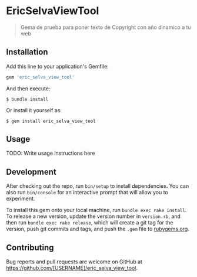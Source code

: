 # EricSelvaViewTool

> Gema de prueba para poner texto de Copyright con año dinamico a tu web

## Installation

Add this line to your application's Gemfile:

```ruby
gem 'eric_selva_view_tool'
```

And then execute:

    $ bundle install

Or install it yourself as:

    $ gem install eric_selva_view_tool

## Usage

TODO: Write usage instructions here

## Development

After checking out the repo, run `bin/setup` to install dependencies. You can also run `bin/console` for an interactive prompt that will allow you to experiment.

To install this gem onto your local machine, run `bundle exec rake install`. To release a new version, update the version number in `version.rb`, and then run `bundle exec rake release`, which will create a git tag for the version, push git commits and tags, and push the `.gem` file to [rubygems.org](https://rubygems.org).

## Contributing

Bug reports and pull requests are welcome on GitHub at https://github.com/[USERNAME]/eric_selva_view_tool.

